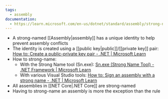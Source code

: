 ```yaml
---
tags:
  - assembly
documentation:
  - https://learn.microsoft.com/en-us/dotnet/standard/assembly/strong-named
---
```

- A strong-named [[Assembly|assembly]] has a unique identity to help prevent assembly conflicts
- The identity is created using a [[public key|public]]/[[private key]] pair: [How to: Create a public-private key pair - .NET | Microsoft Learn](https://learn.microsoft.com/en-us/dotnet/standard/assembly/create-public-private-key-pair)
- How to strong-name:
	- With the Strong Name tool (Sn.exe): [Sn.exe (Strong Name Tool) - .NET Framework | Microsoft Learn](https://learn.microsoft.com/en-us/dotnet/framework/tools/sn-exe-strong-name-tool)
	- With various Visual Studio tools: [How to: Sign an assembly with a strong name - .NET | Microsoft Learn](https://learn.microsoft.com/en-us/dotnet/standard/assembly/sign-strong-name)
- All assemblies in [[NET Core|.NET Core]] are strong-named
- Having to strong-name an assembly is more the exception than the rule